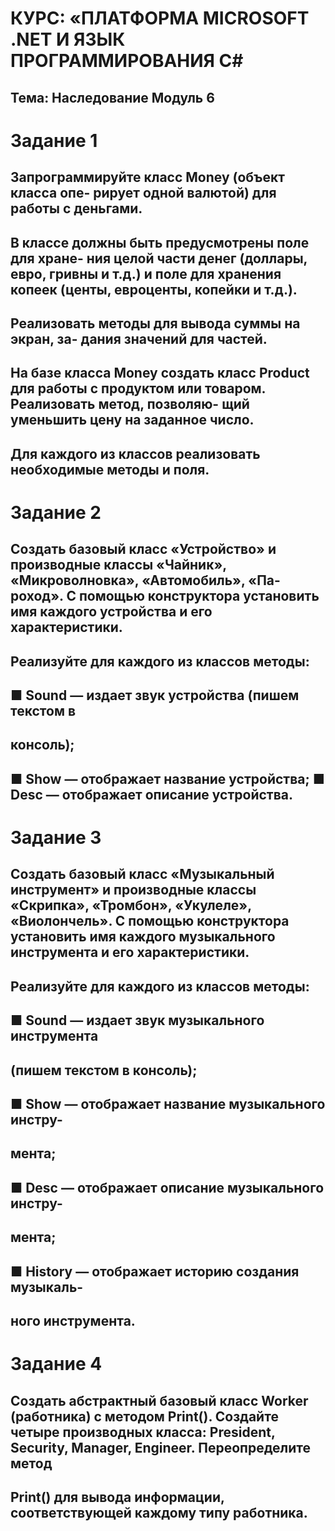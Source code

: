 # КУРС: «ПЛАТФОРМА MICROSOFT .NET И ЯЗЫК ПРОГРАММИРОВАНИЯ C#
## Тема: Наследование Модуль 6
# Задание 1
## Запрограммируйте класс Money (объект класса опе- рирует одной валютой) для работы с деньгами.
## В классе должны быть предусмотрены поле для хране- ния целой части денег (доллары, евро, гривны и т.д.) и поле для хранения копеек (центы, евроценты, копейки и т.д.).
## Реализовать методы для вывода суммы на экран, за- дания значений для частей.
## На базе класса Money создать класс Product для работы с продуктом или товаром. Реализовать метод, позволяю- щий уменьшить цену на заданное число.
## Для каждого из классов реализовать необходимые методы и поля.
# Задание 2
## Создать базовый класс «Устройство» и производные классы «Чайник», «Микроволновка», «Автомобиль», «Па- роход». С помощью конструктора установить имя каждого устройства и его характеристики.
## Реализуйте для каждого из классов методы:
## ■ Sound — издает звук устройства (пишем текстом в
## консоль);
##  ■ Show — отображает название устройства; ■ Desc — отображает описание устройства.
# Задание 3
## Создать базовый класс «Музыкальный инструмент» и производные классы «Скрипка», «Тромбон», «Укулеле», «Виолончель». С помощью конструктора установить имя каждого музыкального инструмента и его характеристики.
## Реализуйте для каждого из классов методы:
## ■ Sound — издает звук музыкального инструмента
## (пишем текстом в консоль);
## ■ Show — отображает название музыкального инстру-
## мента;
## ■ Desc — отображает описание музыкального инстру-
## мента;
## ■ History — отображает историю создания музыкаль-
## ного инструмента.
# Задание 4
## Создать абстрактный базовый класс Worker (работника) с методом Print(). Создайте четыре производных класса: President, Security, Manager, Engineer. Переопределите метод
## Print() для вывода информации, соответствующей каждому типу работника.
